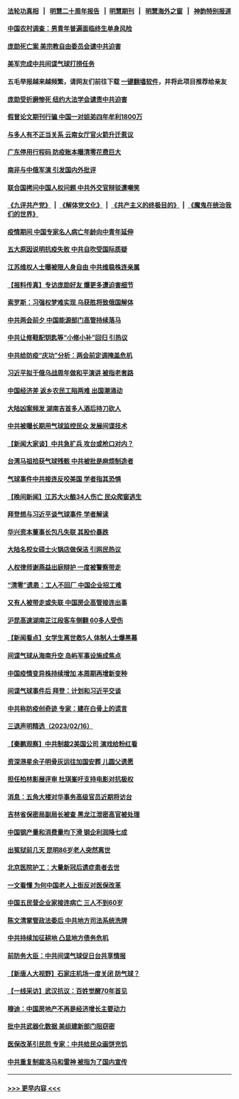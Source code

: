 #### [法轮功真相](https://github.com/gfw-breaker/truth/blob/master/README.md?t=0) &nbsp;&nbsp;|&nbsp;&nbsp; [明慧二十周年报告](https://github.com/gfw-breaker/mh-reports/blob/master/README.md?t=0) &nbsp;&nbsp;|&nbsp;&nbsp;[明慧期刊](https://github.com/gfw-breaker/mh-qikan) &nbsp;&nbsp;|&nbsp;&nbsp; [明慧海外之窗](https://github.com/gfw-breaker/mh-news/blob/master/README.md?t=0) &nbsp;&nbsp;|&nbsp;&nbsp; [神韵特别报道](https://github.com/gfw-breaker/mh-news/blob/master/shenyun.md?t=0)
#### [中国农村调查：男青年普遍面临终生单身风险](../pages/nsc413/n13932287.md?t=02180943) 
#### [庞勋死亡案 美宗教自由委员会谴中共迫害](../pages/nsc413/n13932260.md?t=02180943) 
#### [美军完成中共间谍气球打捞任务](../pages/nsc413/n13932233.md?t=02180943) 
#### 五毛举报越来越频繁，请网友们前往下载 [一键翻墙软件](https://github.com/gfw-breaker/ssr-accounts)，并将此项目推荐给亲友
#### [庞勋受折磨惨死 纽约大法学会谴责中共迫害](../pages/nsc413/n13932240.md?t=02180943) 
#### [假冒论文期刊行骗 中国一对姐弟四年牟利1800万](../pages/nsc413/n13932235.md?t=02180943) 
#### [与多人有不正当关系 云南女厅官火箭升迁惹议](../pages/nsc413/n13932221.md?t=02180943) 
#### [广东停用行程码 防疫账本曝清零花费巨大](../pages/nsc413/n13932226.md?t=02180943) 
#### [南非与中俄军演 引发国内外批评](../pages/nsc413/n13932199.md?t=02180943) 
#### [联合国拷问中国人权问题 中共外交官辩驳遭嘲笑](../pages/nsc413/n13932177.md?t=02180943) 
#### [《九评共产党》](https://github.com/begood0513/9ping.md/blob/master/README.md) &nbsp;|&nbsp; [《解体党文化》](../../../../jtdwh.md/blob/master/README.md)  &nbsp;|&nbsp; [《共产主义的终极目的》](../../../../gczydzjmd.md/blob/master/README.md) &nbsp;|&nbsp; [《魔鬼在统治我们的世界》](../../../../mgztzwmdsj.md/blob/master/README.md) 
#### [疫情期间 中国专家名人病亡年龄向中青年延伸](../pages/nsc413/n13932197.md?t=02180943) 
#### [五大原因说明抗疫失败 中共自吹受国际质疑](../pages/nsc413/n13932168.md?t=02180943) 
#### [江苏维权人士曝被限人身自由 中共维稳株连亲属](../pages/nsc413/n13932184.md?t=02180943) 
#### [【报料传真】专访庞勋好友 爆更多遭迫害细节](../pages/nsc413/n13932032.md?t=02180943) 
#### [索罗斯：习强权梦难实现 乌获胜将致俄国解体](../pages/nsc413/n13932146.md?t=02180943) 
#### [中共两会前夕 中国能源部门高管持续落马](../pages/nsc413/n13932153.md?t=02180943) 
#### [中共让修鞋配钥匙等“小修小补”回归 引热议](../pages/nsc413/n13931919.md?t=02180943) 
#### [中共给防疫“庆功”分析：两会前定调掩盖危机](../pages/nsc413/n13931864.md?t=02180943) 
#### [习近平拟于俄乌战周年做和平演讲 被指老套路](../pages/nsc413/n13932004.md?t=02180943) 
#### [中国经济差 返乡农民工陷两难 出国潮涌动](../pages/nsc413/n13931944.md?t=02180943) 
#### [大陆凶案频发 湖南吉首多人酒后持刀砍人](../pages/nsc413/n13931881.md?t=02180943) 
#### [中共被曝长期用气球监控民众 发展间谍技术](../pages/nsc413/n13931927.md?t=02180943) 
#### [【新闻大家谈】中共急扩兵 攻台或枪口对内？](../pages/nsc413/n13931713.md?t=02180943) 
#### [台湾马祖拾获气球残骸 中共被批是麻烦制造者](../pages/nsc413/n13931675.md?t=02180943) 
#### [气球事件中共接连反咬美国 学者指其恐惧](../pages/nsc413/n13931685.md?t=02180943) 
#### [【晚间新闻】江苏大火酿34人伤亡 民众爬窗逃生](../pages/nsc413/n13931903.md?t=02180943) 
#### [拜登想与习近平谈气球事件 学者解读](../pages/nsc413/n13931686.md?t=02180943) 
#### [华兴资本董事长包凡失联 其股价暴跌](../pages/nsc413/n13931782.md?t=02180943) 
#### [大陆名校女硕士火锅店做保洁 引网民热议](../pages/nsc413/n13931886.md?t=02180943) 
#### [人权律师谢燕益出庭辩护 一度被警察带走](../pages/nsc413/n13931778.md?t=02180943) 
#### [“清零”遗患：工人不回厂 中国企业招工难](../pages/nsc413/n13931772.md?t=02180943) 
#### [又有人被带走或失联 中国房企高管接连出事](../pages/nsc413/n13931704.md?t=02180943) 
#### [沪昆高速湖南芷江段客车侧翻 60多人受伤](../pages/nsc413/n13931703.md?t=02180943) 
#### [【新闻看点】女学生离世救5人 体制人士爆黑幕](../pages/nsc413/n13931516.md?t=02180943) 
#### [间谍气球从海南升空 岛屿军事设施成焦点](../pages/nsc413/n13931607.md?t=02180943) 
#### [中国疫情变异株持续增加 本周期再增新变种](../pages/nsc413/n13931688.md?t=02180943) 
#### [间谍气球事件后 拜登：计划和习近平交谈](../pages/nsc413/n13931431.md?t=02180943) 
#### [中共称防疫创奇迹 专家：建在白骨上的谎言](../pages/nsc413/n13931404.md?t=02180943) 
#### [三退声明精选（2023/02/16）](../pages/nsc413/n13931637.md?t=02180943) 
#### [【秦鹏观察】中共制裁2美国公司 演戏给粉红看](../pages/nsc413/n13931519.md?t=02180943) 
#### [资深港星余子明骨灰运往加国安葬 儿圆父遗愿](../pages/nsc413/n13931474.md?t=02180943) 
#### [担任柏林影展评审 杜琪峯吁支持电影对抗极权](../pages/nsc413/n13931435.md?t=02180943) 
#### [消息：五角大楼对华事务高级官员近期将访台](../pages/nsc413/n13931512.md?t=02180943) 
#### [吉林省保密局副局长被查 黑龙江泄密高官被处理](../pages/nsc413/n13931416.md?t=02180943) 
#### [中国钢产量和消费量均下滑 钢企利润降七成](../pages/nsc413/n13931491.md?t=02180943) 
#### [出冤狱前几天 昆明86岁老人突然离世](../pages/nsc413/n13931228.md?t=02180943) 
#### [北京医院护工：大量新冠后遗症患者去世](../pages/nsc413/n13931443.md?t=02180943) 
#### [一文看懂 为何中国老人上街反对医保改革](../pages/nsc413/n13931398.md?t=02180943) 
#### [中国五民营企业家接连病亡 三人不到60岁](../pages/nsc413/n13931445.md?t=02180943) 
#### [陈文清掌管政法委后 中共地方司法系统洗牌](../pages/nsc413/n13931456.md?t=02180943) 
#### [中共持续加征耕地 凸显地方债务危机](../pages/nsc413/n13931427.md?t=02180943) 
#### [前防务大臣：中共间谍气球促日台共享情报](../pages/nsc413/n13931413.md?t=02180943) 
#### [【新唐人大视野】石家庄机场一度关闭 防气球？](../pages/nsc413/n13931344.md?t=02180943) 
#### [【一线采访】武汉抗议：百姓觉醒70年首见](../pages/nsc413/n13931265.md?t=02180943) 
#### [穆迪：中国房地产不再是经济增长主要动力](../pages/nsc413/n13931057.md?t=02180943) 
#### [批中共武器化数据 美组建新部门阻窃密](../pages/nsc413/n13931394.md?t=02180943) 
#### [医保改革引民怨 专家：中共给民众画饼充饥](../pages/nsc413/n13931367.md?t=02180943) 
#### [中共重复制裁洛马和雷神 被指为了国内宣传](../pages/nsc413/n13931243.md?t=02180943) 

----
#### [ >>> 更早内容 <<< ](../indexes/nsc413-earlier.md)
